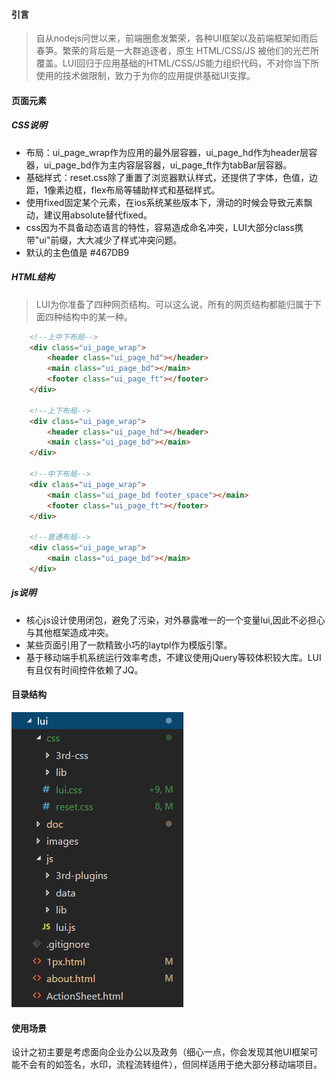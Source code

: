#### 引言
> 自从nodejs问世以来，前端圈愈发繁荣，各种UI框架以及前端框架如雨后春笋。繁荣的背后是一大群追逐者，原生 HTML/CSS/JS 被他们的光芒所覆盖。LUI回归于应用基础的HTML/CSS/JS能力组织代码，不对你当下所使用的技术做限制，致力于为你的应用提供基础UI支撑。

#### 页面元素
##### CSS说明
* 布局：ui_page_wrap作为应用的最外层容器，ui_page_hd作为header层容器，ui_page_bd作为主内容层容器，ui_page_ft作为tabBar层容器。
* 基础样式：reset.css除了重置了浏览器默认样式，还提供了字体，色值，边距，1像素边框，flex布局等辅助样式和基础样式。
* 使用fixed固定某个元素，在ios系统某些版本下，滑动的时候会导致元素飘动，建议用absolute替代fixed。
* css因为不具备动态语言的特性，容易造成命名冲突，LUI大部分class携带"ui"前缀，大大减少了样式冲突问题。
* 默认的主色值是 #467DB9

##### HTML结构
> LUI为你准备了四种网页结构。可以这么说，所有的网页结构都能归属于下面四种结构中的某一种。

```html
    <!--上中下布局-->
    <div class="ui_page_wrap">
        <header class="ui_page_hd"></header>
        <main class="ui_page_bd"></main>
        <footer class="ui_page_ft"></footer>
    </div>

    <!--上下布局-->
    <div class="ui_page_wrap">
        <header class="ui_page_hd"></header>
        <main class="ui_page_bd"></main>
    </div>

    <!--中下布局-->
    <div class="ui_page_wrap">
        <main class="ui_page_bd footer_space"></main>
        <footer class="ui_page_ft"></footer>
    </div>

    <!--普通布局-->
    <div class="ui_page_wrap">
        <main class="ui_page_bd"></main>
    </div>
```

##### js说明

- 核心js设计使用闭包，避免了污染，对外暴露唯一的一个变量lui,因此不必担心与其他框架造成冲突。
- 某些页面引用了一款精致小巧的laytpl作为模版引擎。
- 基于移动端手机系统运行效率考虑，不建议使用jQuery等较体积较大库。LUI有且仅有时间控件依赖了JQ。


#### 目录结构
![folders](img/folders.png)


#### 使用场景

设计之初主要是考虑面向企业办公以及政务（细心一点，你会发现其他UI框架可能不会有的如签名，水印，流程流转组件），但同样适用于绝大部分移动端项目。

